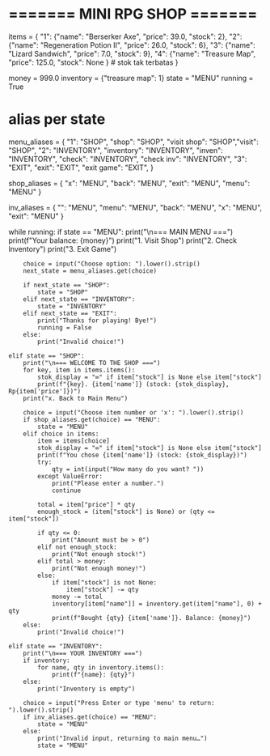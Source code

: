 # ======= MINI RPG SHOP =======
items = {
    "1": {"name": "Berserker Axe", "price": 39.0, "stock": 2},
    "2": {"name": "Regeneration Potion II", "price": 26.0, "stock": 6},
    "3": {"name": "Lizard Sandwich", "price": 7.0, "stock": 9},
    "4": {"name": "Treasure Map", "price": 125.0, "stock": None }  # stok tak terbatas
}

money = 999.0
inventory = {"treasure map": 1}
state = "MENU"
running = True

# alias per state
menu_aliases = {
    "1": "SHOP", "shop": "SHOP", "visit shop": "SHOP","visit": "SHOP",
    "2": "INVENTORY", "inventory": "INVENTORY", "inven": "INVENTORY",
    "check": "INVENTORY", "check inv": "INVENTORY",
    "3": "EXIT", "exit": "EXIT", "exit game": "EXIT",
}

shop_aliases = {
    "x": "MENU", "back": "MENU", "exit": "MENU", "menu": "MENU"
}

inv_aliases = {
    "": "MENU", "menu": "MENU", "back": "MENU", "x": "MENU", "exit": "MENU"
}

while running:
    if state == "MENU":
        print("\n=== MAIN MENU ===")
        print(f"Your balance: {money}")
        print("1. Visit Shop")
        print("2. Check Inventory")
        print("3. Exit Game")

        choice = input("Choose option: ").lower().strip()
        next_state = menu_aliases.get(choice)

        if next_state == "SHOP":
            state = "SHOP"
        elif next_state == "INVENTORY":
            state = "INVENTORY"
        elif next_state == "EXIT":
            print("Thanks for playing! Bye!")
            running = False
        else:
            print("Invalid choice!")

    elif state == "SHOP":
        print("\n=== WELCOME TO THE SHOP ===")
        for key, item in items.items():
            stok_display = "∞" if item["stock"] is None else item["stock"]
            print(f"{key}. {item['name']} (stock: {stok_display}, Rp{item['price']})")
        print("x. Back to Main Menu")

        choice = input("Choose item number or 'x': ").lower().strip()
        if shop_aliases.get(choice) == "MENU":
            state = "MENU"
        elif choice in items:
            item = items[choice]
            stok_display = "∞" if item["stock"] is None else item["stock"]
            print(f"You chose {item['name']} (stock: {stok_display})")
            try:
                qty = int(input("How many do you want? "))
            except ValueError:
                print("Please enter a number.")
                continue

            total = item["price"] * qty
            enough_stock = (item["stock"] is None) or (qty <= item["stock"])

            if qty <= 0:
                print("Amount must be > 0")
            elif not enough_stock:
                print("Not enough stock!")
            elif total > money:
                print("Not enough money!")
            else:
                if item["stock"] is not None:
                    item["stock"] -= qty
                money -= total
                inventory[item["name"]] = inventory.get(item["name"], 0) + qty
                print(f"Bought {qty} {item['name']}. Balance: {money}")
        else:
            print("Invalid choice!")

    elif state == "INVENTORY":
        print("\n=== YOUR INVENTORY ===")
        if inventory:
            for name, qty in inventory.items():
                print(f"{name}: {qty}")
        else:
            print("Inventory is empty")

        choice = input("Press Enter or type 'menu' to return: ").lower().strip()
        if inv_aliases.get(choice) == "MENU":
            state = "MENU"
        else:
            print("Invalid input, returning to main menu…")
            state = "MENU"
